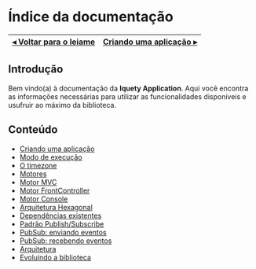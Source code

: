# Índice da documentação

[◂ Voltar para o leiame](leiame.md) | [Criando uma aplicação ▸](01-instanciando.md)
-- | --

## Introdução

Bem vindo(a) à documentação da **Iquety Application**. Aqui você encontra as informações necessárias para utilizar as funcionalidades disponíveis e usufruir ao máximo da biblioteca.

## Conteúdo

- [Criando uma aplicação](01-instanciando.md)
- [Modo de execução](02-modo-de-execucao.md)
- [O timezone](03-timezone.md)
- [Motores](04-motores.md)
- [Motor MVC](05-motor-mvc.md)
- [Motor FrontController](06-motor-fc.md)
- [Motor Console](07-motor-console.md)
- [Arquitetura Hexagonal](08-arquitetura-hexagonal.md)
- [Dependências existentes](09-dependencias-existentes.md)
- [Padrão Publish/Subscribe](10-pubsub.md)
- [PubSub: enviando eventos](11-pubsub-enviando-eventos.md)
- [PubSub: recebendo eventos](12-pubsub-recebendo-eventos.md)
- [Arquitetura](98-arquitetura.md)
- [Evoluindo a biblioteca](99-evoluindo.md)
